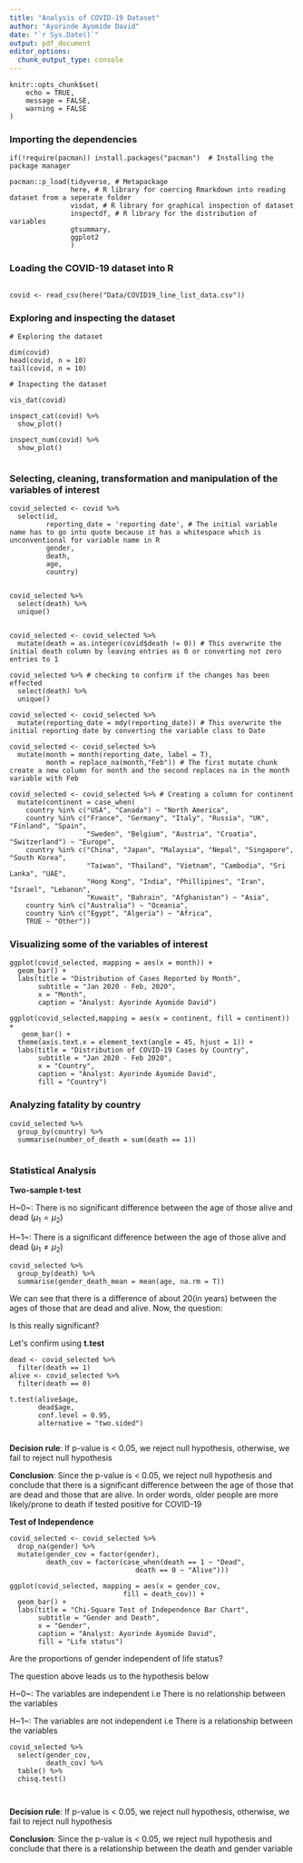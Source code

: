 ```yaml
---
title: "Analysis of COVID-19 Dataset"
author: "Ayorinde Ayomide David"
date: "`r Sys.Date()`"
output: pdf_document
editor_options: 
  chunk_output_type: console
---
```


```{r setup, include=FALSE}
knitr::opts_chunk$set(
	echo = TRUE,
	message = FALSE,
	warning = FALSE
)

```

### Importing the dependencies
```{r}
if(!require(pacman)) install.packages("pacman")  # Installing the package manager

pacman::p_load(tidyverse, # Metapackage
               here, # R library for coercing Rmarkdown into reading dataset from a seperate folder
               visdat, # R library for graphical inspection of dataset
               inspectdf, # R library for the distribution of variables 
               gtsummary,
               ggplot2
               )
```


### Loading the COVID-19 dataset into R
```{r Data, message=FALSE, warning=FALSE}

covid <- read_csv(here("Data/COVID19_line_list_data.csv"))
```

### Exploring and inspecting the dataset

```{r message=FALSE, warning=FALSE}
# Exploring the dataset

dim(covid)
head(covid, n = 10)
tail(covid, n = 10)

# Inspecting the dataset

vis_dat(covid)

inspect_cat(covid) %>% 
  show_plot()

inspect_num(covid) %>% 
  show_plot()


```


### Selecting, cleaning, transformation and manipulation of the variables of interest
```{r message=FALSE, warning=FALSE}
covid_selected <- covid %>% 
  select(id,
         reporting_date = 'reporting date', # The initial variable name has to go into quote because it has a whitespace which is unconventional for variable name in R
         gender, 
         death,
         age,
         country)


```


```{r}
covid_selected %>% 
  select(death) %>% 
  unique()


covid_selected <- covid_selected %>% 
  mutate(death = as.integer(covid$death != 0)) # This overwrite the initial death column by leaving entries as 0 or converting not zero entries to 1

covid_selected %>% # checking to confirm if the changes has been effected
  select(death) %>% 
  unique()

```


```{r}
covid_selected <- covid_selected %>% 
  mutate(reporting_date = mdy(reporting_date)) # This overwrite the initial reporting date by converting the variable class to Date

```


```{r}
covid_selected <- covid_selected %>% 
  mutate(month = month(reporting_date, label = T),
         month = replace_na(month,"Feb")) # The first mutate chunk create a new column for month and the second replaces na in the month variable with Feb

```

```{r}
covid_selected <- covid_selected %>% # Creating a column for continent
  mutate(continent = case_when(
    country %in% c("USA", "Canada") ~ "North America",
    country %in% c("France", "Germany", "Italy", "Russia", "UK", "Finland", "Spain",
                   "Sweden", "Belgium", "Austria", "Croatia", "Switzerland") ~ "Europe",
    country %in% c("China", "Japan", "Malaysia", "Nepal", "Singapore", "South Korea",
                   "Taiwan", "Thailand", "Vietnam", "Cambodia", "Sri Lanka", "UAE", 
                   "Hong Kong", "India", "Phillipines", "Iran", "Israel", "Lebanon",
                   "Kuwait", "Bahrain", "Afghanistan") ~ "Asia",
    country %in% c("Australia") ~ "Oceania",
    country %in% c("Egypt", "Algeria") ~ "Africa",
    TRUE ~ "Other"))
```


### Visualizing some of the variables of interest
```{r}
ggplot(covid_selected, mapping = aes(x = month)) +
  geom_bar() +
  labs(title = "Distribution of Cases Reported by Month",
       subtitle = "Jan 2020 - Feb, 2020",
       x = "Month",
       caption = "Analyst: Ayorinde Ayomide David")

```



```{r }
ggplot(covid_selected,mapping = aes(x = continent, fill = continent)) +
   geom_bar() +
  theme(axis.text.x = element_text(angle = 45, hjust = 1)) +
  labs(title = "Distribution of COVID-19 Cases by Country",
       subtitle = "Jan 2020 - Feb 2020",
       x = "Country",
       caption = "Analyst: Ayorinde Ayomide David",
       fill = "Country")

```


### Analyzing fatality by country
```{r}
covid_selected %>% 
  group_by(country) %>%  
  summarise(number_of_death = sum(death == 1))
  
```



### Statistical Analysis

**Two-sample t-test**

H~0~: There is no significant difference between the age of those alive and dead ($\mu_1 = \mu_2$)

H~1~: There is a significant difference between the age of those alive and dead ($\mu_1 \ne \mu_2$)

```{r}
covid_selected %>% 
  group_by(death) %>% 
  summarise(gender_death_mean = mean(age, na.rm = T))

```

We can see that there is a difference of about 20(in years) between the ages of those that are dead and alive. Now, the question:

Is this really significant?

Let's confirm using **t.test** 

```{r}
dead <- covid_selected %>% 
  filter(death == 1)
alive <- covid_selected %>% 
  filter(death == 0)

t.test(alive$age,
       dead$age,
       conf.level = 0.95,
       alternative = "two.sided")


```

**Decision rule**: If p-value is \< 0.05, we reject null hypothesis, otherwise, we fail to reject null hypothesis

**Conclusion**: Since the p-value is \< 0.05, we reject null hypothesis and conclude that there is a significant difference between the age of those that are dead and those that are alive. In order words, older people are more likely/prone to death if tested positive for COVID-19



**Test of Independence**

```{r}
covid_selected <- covid_selected %>% 
  drop_na(gender) %>% 
  mutate(gender_cov = factor(gender),
         death_cov = factor(case_when(death == 1 ~ "Dead",
                               death == 0 ~ "Alive")))

ggplot(covid_selected, mapping = aes(x = gender_cov,
                            fill = death_cov)) +
  geom_bar() +
  labs(title = "Chi-Square Test of Independence Bar Chart",
       subtitle = "Gender and Death",
       x = "Gender",
       caption = "Analyst: Ayorinde Ayomide David",
       fill = "Life status")

```


Are the proportions of gender independent of life status?

The question above leads us to the hypothesis below

H~0~: The variables are independent i.e There is no relationship between the variables

H~1~: The variables are not independent i.e There is a relationship between the variables

```{r}
covid_selected %>% 
  select(gender_cov,
         death_cov) %>% 
  table() %>% 
  chisq.test()

  
```

**Decision rule**: If p-value is \< 0.05, we reject null hypothesis, otherwise, we fail to reject null hypothesis

**Conclusion**: Since the p-value is \< 0.05, we reject null hypothesis and conclude that there is a relationship between the death and gender variable

